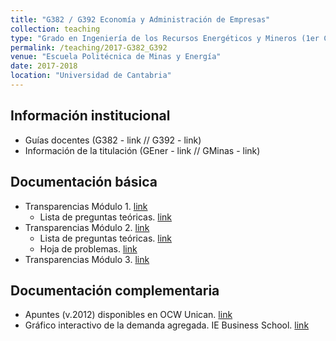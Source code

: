 ```yaml
---
title: "G382 / G392 Economía y Administración de Empresas"
collection: teaching
type: "Grado en Ingeniería de los Recursos Energéticos y Mineros (1er Curso)"
permalink: /teaching/2017-G382_G392
venue: "Escuela Politécnica de Minas y Energía"
date: 2017-2018
location: "Universidad de Cantabria"
---
```


## Información institucional

* Guías docentes (G382 - link // G392 - link)
* Información de la titulación (GEner - link // GMinas - link)


## Documentación básica

* Transparencias Módulo 1. [link](http://moodle.unican.es/)
  * Lista de preguntas teóricas. [link](http://moodle.unican.es/)
* Transparencias Módulo 2. [link](http://moodle.unican.es/)
  * Lista de preguntas teóricas. [link](http://moodle.unican.es/)
  * Hoja de problemas. [link](http://moodle.unican.es/)
* Transparencias Módulo 3. [link](http://moodle.unican.es/)


## Documentación complementaria

* Apuntes (v.2012) disponibles en OCW Unican. [link](http://ocw.unican.es/ensenanzas-tecnicas/economia-y-administracion-de-empresas-para/)
* Gráfico interactivo de la demanda agregada. IE Business School. [link](http://mooc.ie.edu/d_agregada/d_agregada/ejercicios.html)
